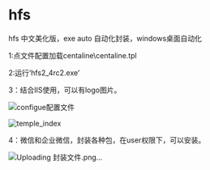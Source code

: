 # hfs
hfs  中文美化版，exe  auto   自动化封装，windows桌面自动化



1:点文件配置加载centaline\centaline.tpl

2:运行‘hfs2_4rc2.exe’

3：结合IIS使用，可以有logo图片。


![configue配置文件](https://github.com/user-attachments/assets/e95bf4f2-fef7-471e-830a-7ed59cf9f960)

![temple_index](https://github.com/user-attachments/assets/e1bc49dd-795f-44bf-9cf8-37c00f7b9503)


4：微信和企业微信，封装各种包，在user权限下，可以安装。

![Uploading 封装文件.png…]()

